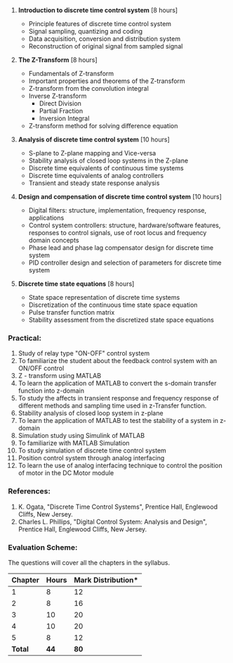 1. **Introduction to discrete time control system** [8 hours]
    * Principle features of discrete time control system
    * Signal sampling, quantizing and coding
    * Data acquisition, conversion and distribution system
    * Reconstruction of original signal from sampled signal

2. **The Z-Transform** [8 hours]
    * Fundamentals of Z-transform
    * Important properties and theorems of the Z-transform
    * Z-transform from the convolution integral
    * Inverse Z-transform
        * Direct Division
        * Partial Fraction
        * Inversion Integral
    * Z-transform method for solving difference equation

3. **Analysis of discrete time control system** [10 hours]
    * S-plane to Z-plane mapping and Vice-versa
    * Stability analysis of closed loop systems in the Z-plane
    * Discrete time equivalents of continuous time systems
    * Discrete time equivalents of analog controllers
    * Transient and steady state response analysis

4. **Design and compensation of discrete time control system** [10 hours]
    * Digital filters: structure, implementation, frequency response, applications
    * Control system controllers: structure, hardware/software features, responses to control signals, use of root locus and frequency domain concepts
    * Phase lead and phase lag compensator design for discrete time system
    * PID controller design and selection of parameters for discrete time system

5. **Discrete time state equations** [8 hours]
    * State space representation of discrete time systems
    * Discretization of the continuous time state space equation
    * Pulse transfer function matrix
    * Stability assessment from the discretized state space equations

### Practical:

1. Study of relay type "ON-OFF" control system
2. To familiarize the student about the feedback control system with an ON/OFF control
3. Z - transform using MATLAB
4. To learn the application of MATLAB to convert the s-domain transfer function into z-domain
5. To study the affects in transient response and frequency response of different methods and sampling time used in z-Transfer function.
6. Stability analysis of closed loop system in z-plane
7. To learn the application of MATLAB to test the stability of a system in z-domain
8. Simulation study using Simulink of MATLAB
9. To familiarize with MATLAB Simulation
10. To study simulation of discrete time control system
11. Position control system through analog interfacing
12. To learn the use of analog interfacing technique to control the position of motor in the DC Motor module

### References:

1. K. Ogata, "Discrete Time Control Systems", Prentice Hall, Englewood Cliffs, New Jersey.
2. Charles L. Phillips, "Digital Control System: Analysis and Design", Prentice Hall, Englewood Cliffs, New Jersey.

### Evaluation Scheme:

The questions will cover all the chapters in the syllabus. 

| Chapter   | Hours  | Mark Distribution* |
| --------- | ------ | ------------------ |
| 1         | 8      | 12                 |
| 2         | 8      | 16                 |
| 3         | 10     | 20                 |
| 4         | 10     | 20                 |
| 5         | 8      | 12                 |
| **Total** | **44** | **80**             |
